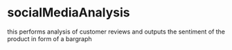 # socialMediaAnalysis
this performs analysis of customer reviews and outputs the sentiment of the product in form of a bargraph
